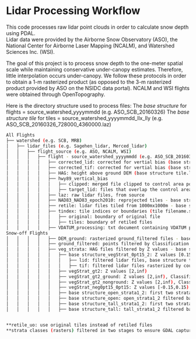 # Lidar Processing Workflow
This code processes raw lidar point clouds in order to calculate snow depth using PDAL. <br>
Lidar data were provided by the Airborne Snow Observatory (ASO), the National Center for Airborne Laser Mapping (NCALM), and Watershed Sciences Inc. (WSI). <br>

The goal of this project is to process snow depth to the one-meter spatial scale while maintaining conservative under-canopy estimates. Therefore, little interpolation occurs under-canopy. We follow these protocols in order to obtain a 1-m rasterized product (as opposed to the 3-m rasterized product provided by ASO on the NSIDC data portal). NCALM and WSI flights were obtained through OpenTopography.<br>

Here is the directory structure used to process files:
The *base structure* for flights = source_watershed_yyyymmdd (e.g. ASO_SCB_20160326)
The *base structure tile* for tiles = source_watershed_yyyymmdd_llx_lly (e.g. ASO_SCB_20160326_728000_4360000.laz)

```bash
All Flights
├── watershed (e.g. SCB, MRB)
│   ├── lidar_files (e.g. Sagehen_lidar, Merced_lidar)
│   │   ├── flight_source (e.g. ASO, NCALM, WSI)
│   │	│  	├── flight - source_watershed_yyyymmdd (e.g. ASO_SCB_20160326)
│   │	│  	│	├── corrected_lid: corrected for vertial bias (base structure tile.las/.laz)
│   │	│  	│	├── corrected_tif: corrected for vertial bias (base structure tile.tif)
│   │	│  	│	├── HAG: height above ground DEM (base structure tile.laz/.las)
│   │	│  	│	├── hwy89_vertical_bias
│   │	│  	│	│	├── clipped: merged file clipped to control area polygon, .laz/.las and .csv
│   │	│  	│	│	├── target_lid: files that overlap the control area, merged files (e.g. source_watershed_yyyymmdd_hwy89_merge.laz)
│   │	│  	│	├── laz: raw lidar files, from source
│   │	│  	│	├── NAD83_NAD83_epoch2010: reprojected tiles - base structure tile.las/.laz
│   │	│  	│	├── retile: lidar files tiled from 1000mx1000m - base structure tile.las/.laz
│   │	│  	│	├── tindex: tile indices or boundaries (tile filename.sqlite)
│   │	│  	│	│	├── original: boundary of original file 
│   │	│  	│	│	├── tiles: boundary of retiled files 
│   │	│  	│	├── VDATUM_processing: txt document containing VDATUM processing inputs - base structure tile.las/.laz
Snow-off Flights
│   │	│  	│	├── DEM_ground: rasterized ground_filtered files - base structure tile.tif
│   │	│  	│	├── ground_filtered: points filtered by Classification 2 (ground) - base structure tile.las/.laz
│   │	│  	│	├── veg_strata: HAG files filtered by Z values - base structure
│   │	│  	│	│	├── base structure_vegStrat_0pt15_2: Z values [0.15,2)
│   │	│  	│	│	│	├── lid: filtered lidar files, base structure tile.las/.laz
│   │	│  	│	│	│	├── tif: filtered lidar files rasterized by count, base structure tile.tif, merged files.tif
│   │	│  	│	│	├── vegStrat_gt2: Z values [2,inf)
│   │	│  	│	│	├── vegStrat_gt2_ground: Z values [2,inf), Classification 2
│   │	│  	│	│	├── vegStrat_gt2_nonground: Z values [2,inf), Classification not 2
│   │	│  	│	│	├── vegStrat_neg0pt15_0pt15: Z values [-0.15,0.15)
│   │	│  	│	│	├── base structure_open_strata1_2: first two strata classes, filtered from rasters based on Kost. et al., 2019 classification for open pixels
│   │	│  	│	│	├── base structure_open: open_strata1_2 filtered based on 3rd boundary from Kost. et al., 2019 
│   │	│  	│	│	├── base structure_tall_strata1_2: first two strata classes filtered from rasters based on Kost. et al., 2019 classification for pixels with tall veg
│   │	│  	│	│	├── base structure_tall: tall_strata1_2 filtered based on 3rd boundary from Kost. et al., 2019 


**retile_uo: use original tiles instead of retiled files
**strata classes (rasters) filtered in two stages to ensure GDAL captures logical expression
```